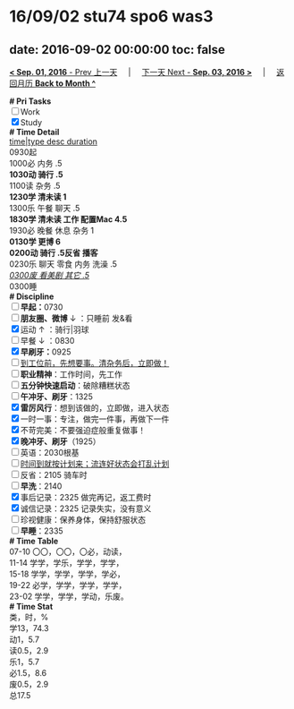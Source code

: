 # 16/09/02 stu74 spo6 was3

date: 2016-09-02 00:00:00
toc: false
---
[**< Sep. 01, 2016** - Prev 上一天](/lifelogs/2016/09/d01.md) &nbsp; &nbsp; | &nbsp; &nbsp; [下一天 Next - **Sep. 03, 2016 >**](/lifelogs/2016/09/d03.md) &nbsp; &nbsp; |  &nbsp; &nbsp; [返回月历 **Back to Month ^**](/lifelogs/2016/09/index.md)
<br/><div><b># Pri Tasks</b></div><div><input type="checkbox"/>Work</div><div><input checked="true" type="checkbox"/>Study</div><div><b># Time Detail</b></div><div><u>time|type desc duration</u></div><div>0930起</div><div>1000必 内务 .5</div><div><b>1030动 骑行 .5</b></div><div>1100读 杂务 .5</div><div><b>1230学 清未读 1</b></div><div>1300乐 午餐 聊天 .5</div><div><b>1830学 清未读 工作 配置Mac 4.5</b></div><div>1930必 晚餐 休息 杂务 1</div><div><b>0130学 更博 6</b></div><div><b>0200动 骑行 .5</b><b>反省 </b><b>播客</b></div><div>0230乐 聊天 零食 内务 洗澡 .5</div><div><u><i>0300废 看美剧 其它 .5</i></u></div><div>0300睡</div><div><b># Discipline</b></div><div><b><input type="checkbox"/></b><b>早起：</b>0730</div><div><b><input type="checkbox"/></b><b>朋友圈、微博</b> ↓ ：只睡前 发&amp;看</div><div><input checked="true" type="checkbox"/>运动 ↑ ：骑行|羽球</div><div><input type="checkbox"/>早餐 ↓ ：0830</div><div><b><input checked="true" type="checkbox"/></b><b>早刷牙：</b>0925</div><div><input type="checkbox"/><u>到工位前，先想要事。清杂务后，立即做！</u></div><div><input type="checkbox"/><b>职业精神</b>：工作时间，先工作</div><div><input type="checkbox"/><b>五分钟快速启动</b>：破除糟糕状态</div><div><input type="checkbox"/><b>午冲牙、刷牙</b>：1325</div><div><input checked="true" type="checkbox"/><b>雷厉风行</b>：想到该做的，立即做，进入状态</div><div><input checked="true" type="checkbox"/>一时一事：专注，做完一件事，再做下一件</div><div><input checked="true" type="checkbox"/>不苛完美：不要强迫症般重复做事！</div><div><b><input checked="true" type="checkbox"/></b><b>晚冲牙、刷牙</b>（1925）</div><div><input type="checkbox"/>英语：2030根基</div><div><u><input type="checkbox"/></u><u>时间到就按计划来；流连好状态会打乱计划</u></div><div><input type="checkbox"/>反省：2105 骑车时</div><div><input type="checkbox"/><b>早洗</b>：2140</div><div><input checked="true" type="checkbox"/>事后记录：2325 做完再记，返工费时</div><div><input checked="true" type="checkbox"/>诚信记录：2325 记录失实，没有意义</div><div><input type="checkbox"/>珍视健康：保养身体，保持舒服状态</div><div><input type="checkbox"/><b>早睡</b>：2335</div><div><b># Time Table</b></div><div>07-10 〇〇，〇〇，〇必，动读，</div><div>11-14 学学，学乐，学学，学学，</div><div>15-18 学学，学学，学学，学必，</div><div>19-22 必学，学学，学学，学学，</div><div>23-02 学学，学学，学动，乐废。</div><div><b># Time Stat</b></div><div>类，时，%</div><div>学13，74.3</div><div>动1，5.7</div><div>读0.5，2.9</div><div>乐1，5.7</div><div>必1.5，8.6</div><div>废0.5，2.9</div><div>总17.5</div>
